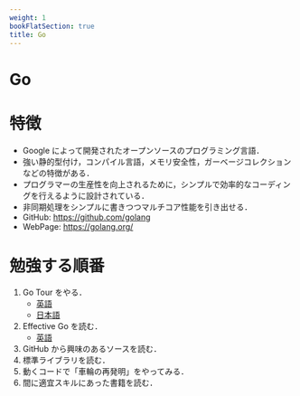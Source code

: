 ```yaml
---
weight: 1
bookFlatSection: true
title: Go
---
```


# Go

# 特徴
- Google によって開発されたオープンソースのプログラミング言語．
- 強い静的型付け，コンパイル言語，メモリ安全性，ガーベージコレクションなどの特徴がある．
- プログラマーの生産性を向上されるために，シンプルで効率的なコーディングを行えるように設計されている．
- 非同期処理をシンプルに書きつつマルチコア性能を引き出せる．
- GitHub: https://github.com/golang
- WebPage: https://golang.org/

# 勉強する順番
1. Go Tour をやる．
    - [英語](https://tour.golang.org/list)
    - [日本語](https://go-tour-jp.appspot.com/list)
2. Effective Go を読む．
    - [英語](https://golang.org/doc/effective_go.html)
3. GitHub から興味のあるソースを読む．
4. 標準ライブラリを読む．
5. 動くコードで「車輪の再発明」をやってみる．
6. 間に適宜スキルにあった書籍を読む．
